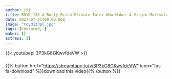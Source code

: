 ```yaml
---
author: j91
title: ROYD-133 A Busty Bitch Private Tutor Who Makes A Virgin Motivate Her With Her Tits And Gives Her A Reward Brush Non Kobana
date: 2023-07-21T00:00:00Z
image: "royd133pl.jpg"
tags: [Censored, ]
maker: []
actress: []
---
```



{{< youtubepl 3P3kG8GKwvfdeVW >}}
###

{{% button href="https://streamtape.to/v/3P3kG8GKwvfdeVW" icon="fas fa-download" %}}download this video{{% /button %}}
